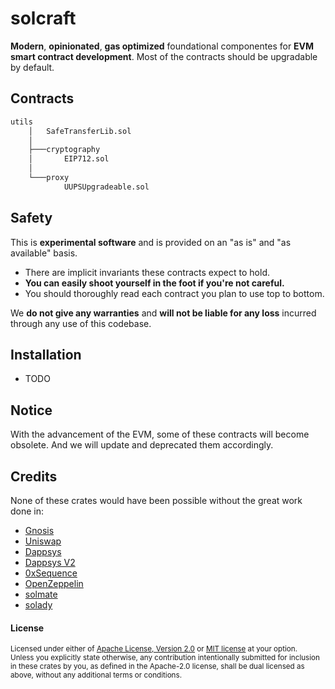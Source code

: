 # solcraft

**Modern**, **opinionated**, **gas optimized** foundational componentes for **EVM smart contract development**.
Most of the contracts should be upgradable by default.

## Contracts

```ml
utils
    │   SafeTransferLib.sol
    │
    ├───cryptography
    │       EIP712.sol
    │
    └───proxy
            UUPSUpgradeable.sol
```

## Safety

This is **experimental software** and is provided on an "as is" and "as available" basis.

- There are implicit invariants these contracts expect to hold.
- **You can easily shoot yourself in the foot if you're not careful.**
- You should thoroughly read each contract you plan to use top to bottom.

We **do not give any warranties** and **will not be liable for any loss** incurred through any use of this codebase.

## Installation

- TODO

## Notice

With the advancement of the EVM, some of these contracts will become obsolete. And we will update and deprecated them accordingly.


## Credits

None of these crates would have been possible without the great work done in:

- [Gnosis](https://github.com/gnosis/gp-v2-contracts)
- [Uniswap](https://github.com/Uniswap/uniswap-lib)
- [Dappsys](https://github.com/dapphub/dappsys)
- [Dappsys V2](https://github.com/dapp-org/dappsys-v2)
- [0xSequence](https://github.com/0xSequence)
- [OpenZeppelin](https://github.com/OpenZeppelin/openzeppelin-contracts)
- [solmate](https://github.com/transmissions11/solmate/)
- [solady](https://github.com/Vectorized/solady)

#### License

<sup>
Licensed under either of <a href="LICENSE-APACHE">Apache License, Version
2.0</a> or <a href="LICENSE-MIT">MIT license</a> at your option.
</sup>

<br>

<sub>
Unless you explicitly state otherwise, any contribution intentionally submitted
for inclusion in these crates by you, as defined in the Apache-2.0 license,
shall be dual licensed as above, without any additional terms or conditions.
</sub>